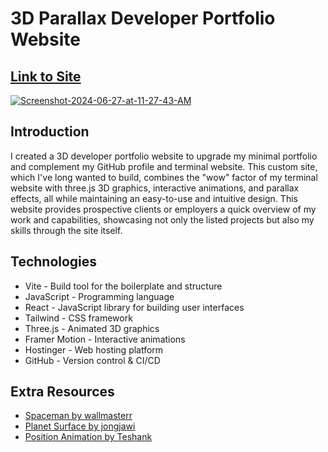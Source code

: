 # 3D Parallax Developer Portfolio Website
## [Link to Site](https://mattlantin.com)

<a href="https://ibb.co/tJgzyCb"><img src="https://i.ibb.co/x7WYV5M/Screenshot-2024-06-27-at-11-27-43-AM.png" alt="Screenshot-2024-06-27-at-11-27-43-AM" border="0"></a>

## Introduction


I created a 3D developer portfolio website to upgrade my minimal portfolio and complement my GitHub profile and terminal website. This custom site, which I've long wanted to build, combines the "wow" factor of my terminal website with three.js 3D graphics, interactive animations, and parallax effects, all while maintaining an easy-to-use and intuitive design. This website provides prospective clients or employers a quick overview of my work and capabilities, showcasing not only the listed projects but also my skills through the site itself.

## Technologies
- Vite - Build tool for the boilerplate and structure
- JavaScript - Programming language
- React - JavaScript library for building user interfaces
- Tailwind - CSS framework
- Three.js - Animated 3D graphics
- Framer Motion - Interactive animations
- Hostinger - Web hosting platform
- GitHub - Version control & CI/CD

## Extra Resources
- [Spaceman by wallmasterr](https://sketchfab.com/3d-models/tenhun-falling-spaceman-fanart-9fd80b6a259f41fd99e6f56eee686dc5)
- [Planet Surface by jongjawi](https://stock.adobe.com/images/landscape-surface-of-planet-sky-space-science-fiction-fantasy-illustration/330880441?asset_id=330880441)
- [Position Animation by Teshank](https://github.com/teshank2137/portfolio)
